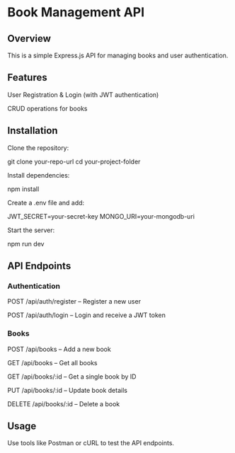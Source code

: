 # Book Management API

## Overview

This is a simple Express.js API for managing books and user authentication.
## Features

User Registration & Login (with JWT authentication)

CRUD operations for books

## Installation

Clone the repository:

git clone your-repo-url
cd your-project-folder

Install dependencies:

npm install

Create a .env file and add:

JWT_SECRET=your-secret-key
MONGO_URI=your-mongodb-uri

Start the server:

npm run dev


## API Endpoints

### Authentication

POST /api/auth/register – Register a new user

POST /api/auth/login – Login and receive a JWT token

### Books

POST /api/books – Add a new book

GET /api/books – Get all books

GET /api/books/:id – Get a single book by ID

PUT /api/books/:id – Update book details

DELETE /api/books/:id – Delete a book

## Usage

Use tools like Postman or cURL to test the API endpoints.
